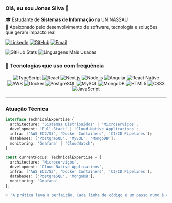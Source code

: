 ### Olá, eu sou Jonas Silva 👋
🎓 Estudante de **Sistemas de Informação** na UNINASSAU  
💼 Apaixonado pelo desenvolvimento de software, tecnologia e soluções que geram impacto real



[![LinkedIn](https://img.shields.io/badge/-LinkedIn-0077B5?style=flat&logo=linkedin&logoColor=white)](https://www.linkedin.com/in/jonas-silva-699538230)
[![GitHub](https://img.shields.io/badge/-GitHub-181717?style=flat&logo=github&logoColor=white)](https://github.com/jonasferreira-silva1) <!-- Link corrigido -->
[![Email](https://img.shields.io/badge/-Email-D14836?style=flat&logo=gmail&logoColor=white)](mailto:jonas.fsilva1@hotmail.com)


![GitHub Stats](https://github-readme-stats.vercel.app/api?username=jonasferreira-silva1&show_icons=true&theme=dracula&hide_title=true&include_all_commits=true) <!-- Username corrigido -->
![Linguagens Mais Usadas](https://github-readme-stats.vercel.app/api/top-langs/?username=jonasferreira-silva1&layout=compact&theme=dracula) <!-- Username corrigido -->


### 🚀 Tecnologias que uso com frequência

<div align="center" style="margin: 20px 0">
  <img src="https://img.shields.io/badge/TypeScript-3178C6?style=flat&logo=typescript&logoColor=white" alt="TypeScript">
  <img src="https://img.shields.io/badge/React-20232A?style=flat&logo=react&logoColor=61DAFB" alt="React">
  <img src="https://img.shields.io/badge/Next.js-000000?style=flat&logo=next.js&logoColor=white" alt="Next.js">
  <img src="https://img.shields.io/badge/Node.js-339933?style=flat&logo=nodedotjs&logoColor=white" alt="Node.js">
  <img src="https://img.shields.io/badge/Angular-DD0031?style=flat&logo=angular&logoColor=white" alt="Angular">
  <img src="https://img.shields.io/badge/React_Native-20232A?style=flat&logo=react&logoColor=61DAFB" alt="React Native">
  <img src="https://img.shields.io/badge/AWS-232F3E?style=flat&logo=amazonaws&logoColor=FF9900" alt="AWS">
  <img src="https://img.shields.io/badge/Docker-2496ED?style=flat&logo=docker&logoColor=white" alt="Docker">
  <img src="https://img.shields.io/badge/PostgreSQL-4169E1?style=flat&logo=postgresql&logoColor=white" alt="PostgreSQL">
  <img src="https://img.shields.io/badge/MySQL-4479A1?style=flat&logo=mysql&logoColor=white" alt="MySQL">
  <img src="https://img.shields.io/badge/MongoDB-47A248?style=flat&logo=mongodb&logoColor=white" alt="MongoDB">
  <img src="https://img.shields.io/badge/HTML5-E34F26?style=flat&logo=html5&logoColor=white" alt="HTML5">
  <img src="https://img.shields.io/badge/CSS3-1572B6?style=flat&logo=css3&logoColor=white" alt="CSS3">
  <img src="https://img.shields.io/badge/JavaScript-F7DF1E?style=flat&logo=javascript&logoColor=black" alt="JavaScript">
</div>

---

### Atuação Técnica

```ts
interface TechnicalExpertise {
  architecture: 'Sistemas Distribuídos' | 'Microserviços';
  development: 'Full-Stack' | 'Cloud-Native Applications';
  infra: ['AWS EC2/S3', 'Docker Containers', 'CI/CD Pipelines'];
  databases: ['PostgreSQL', 'MySQL', 'MongoDB'];
  monitoring: 'Grafana' | 'CloudWatch';
}

const currentFocus: TechnicalExpertise = {
  architecture: 'Microserviços',
  development: 'Cloud-Native Applications',
  infra: ['AWS EC2/S3', 'Docker Containers', 'CI/CD Pipelines'],
  databases: ['PostgreSQL', 'MongoDB'],
  monitoring: 'Grafana'
};

💡 "A prática leva à perfeição. Cada linha de código é um passo rumo à excelência."
